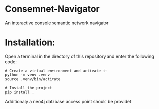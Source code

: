 # Consemnet-Navigator

An interactive console semantic network navigator

# Installation:

Open a terminal in the directory of this repository and enter the following code:

```
# Create a virtual environment and activate it
python -m venv .venv
source .venv/bin/activate

# Install the project
pip install .
```

Additionaly a neo4j database access point should be providet



